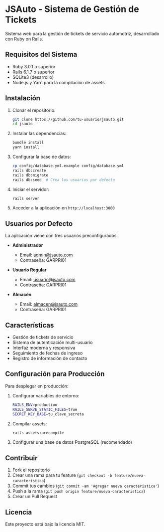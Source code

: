 # JSAuto - Sistema de Gestión de Tickets

Sistema web para la gestión de tickets de servicio automotriz, desarrollado con Ruby on Rails.

## Requisitos del Sistema

* Ruby 3.0.1 o superior
* Rails 6.1.7 o superior
* SQLite3 (desarrollo)
* Node.js y Yarn para la compilación de assets

## Instalación

1. Clonar el repositorio:
   ```bash
   git clone https://github.com/tu-usuario/jsauto.git
   cd jsauto
   ```

2. Instalar las dependencias:
   ```bash
   bundle install
   yarn install
   ```

3. Configurar la base de datos:
   ```bash
   cp config/database.yml.example config/database.yml
   rails db:create
   rails db:migrate
   rails db:seed  # Crea los usuarios por defecto
   ```

4. Iniciar el servidor:
   ```bash
   rails server
   ```

5. Acceder a la aplicación en `http://localhost:3000`

## Usuarios por Defecto

La aplicación viene con tres usuarios preconfigurados:

* **Administrador**
  - Email: admin@jsauto.com
  - Contraseña: GARPRI01

* **Usuario Regular**
  - Email: usuario@jsauto.com
  - Contraseña: GARPRI01

* **Almacén**
  - Email: almacen@jsauto.com
  - Contraseña: GARPRI01

## Características

* Gestión de tickets de servicio
* Sistema de autenticación multi-usuario
* Interfaz moderna y responsiva
* Seguimiento de fechas de ingreso
* Registro de información de contacto

## Configuración para Producción

Para desplegar en producción:

1. Configurar variables de entorno:
   ```bash
   RAILS_ENV=production
   RAILS_SERVE_STATIC_FILES=true
   SECRET_KEY_BASE=tu_clave_secreta
   ```

2. Compilar assets:
   ```bash
   rails assets:precompile
   ```

3. Configurar una base de datos PostgreSQL (recomendado)

## Contribuir

1. Fork el repositorio
2. Crear una rama para tu feature (`git checkout -b feature/nueva-caracteristica`)
3. Commit tus cambios (`git commit -am 'Agregar nueva caracteristica'`)
4. Push a la rama (`git push origin feature/nueva-caracteristica`)
5. Crear un Pull Request

## Licencia

Este proyecto está bajo la licencia MIT.
